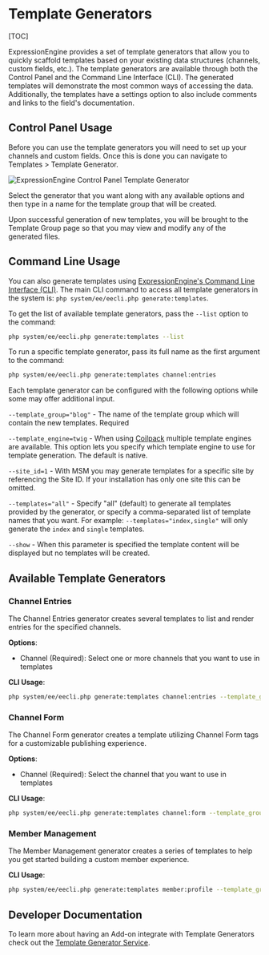 <!--
    This source file is part of the open source project
    ExpressionEngine User Guide (https://github.com/ExpressionEngine/ExpressionEngine-User-Guide)

    @link      https://expressionengine.com/
    @copyright Copyright (c) 2003-2020, Packet Tide, LLC (https://packettide.com)
    @license   https://expressionengine.com/license Licensed under Apache License, Version 2.0
-->

# Template Generators

[TOC]

ExpressionEngine provides a set of template generators that allow you to quickly scaffold templates based on your existing data structures (channels, custom fields, etc.). The template generators are available through both the Control Panel and the Command Line Interface (CLI). The generated templates will demonstrate the most common ways of accessing the data. Additionally, the templates have a settings option to also include comments and links to the field's documentation.

## Control Panel Usage

Before you can use the template generators you will need to set up your channels and custom fields. Once this is done you can navigate to Templates > Template Generator.

![ExpressionEngine Control Panel Template Generator](_images/cp-template-generators.png)

Select the generator that you want along with any available options and then type in a name for the template group that will be created.

Upon successful generation of new templates, you will be brought to the Template Group page so that you may view and modify any of the generated files.

## Command Line Usage

You can also generate templates using [ExpressionEngine's Command Line Interface (CLI)](/cli/usage.md). The main CLI command to access all template generators in the system is: `php system/ee/eecli.php generate:templates`.

To get the list of available template generators, pass the `--list` option to the command:

```bash
php system/ee/eecli.php generate:templates --list
```

To run a specific template generator, pass its full name as the first argument to the command:

```bash
php system/ee/eecli.php generate:templates channel:entries
```

Each template generator can be configured with the following options while some may offer additional input.

`--template_group="blog"` - The name of the template group which will contain the new templates. Required

`--template_engine=twig` - When using [Coilpack](https://expressionengine.github.io/coilpack-docs/) multiple template engines are available. This option lets you specify which template engine to use for template generation. The default is native.

`--site_id=1` - With MSM you may generate templates for a specific site by referencing the Site ID. If your installation has only one site this can be omitted.

`--templates="all"` - Specify "all" (default) to generate all templates provided by the generator, or specify a comma-separated list of template names that you want. For example: `--templates="index,single"` will only generate the `index` and `single` templates.

`--show` - When this parameter is specified the template content will be displayed but no templates will be created.

## Available Template Generators

### Channel Entries

The Channel Entries generator creates several templates to list and render entries for the specified channels.

**Options**:

- Channel (Required): Select one or more channels that you want to use in templates

**CLI Usage**:

```bash
php system/ee/eecli.php generate:templates channel:entries --template_group=news --templates=all --channel=news
```

### Channel Form

The Channel Form generator creates a template utilizing Channel Form tags for a customizable publishing experience.

**Options**:

- Channel (Required): Select the channel that you want to use in templates

**CLI Usage**:

```bash
php system/ee/eecli.php generate:templates channel:form --template_group=artists --channel=artists
```

### Member Management

The Member Management generator creates a series of templates to help you get started building a custom member experience.

**CLI Usage**:

```bash
php system/ee/eecli.php generate:templates member:profile --template_group=members
```

## Developer Documentation

To learn more about having an Add-on integrate with Template Generators check out the [Template Generator Service](development/services/template-generator.md).
